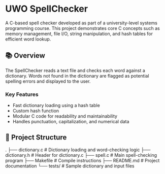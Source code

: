 # UWO SpellChecker

A C-based spell checker developed as part of a university-level systems programming course. This project demonstrates core C concepts such as memory management, file I/O, string manipulation, and hash tables for efficient word lookup.

## 📚 Overview

The SpellChecker reads a text file and checks each word against a dictionary. Words not found in the dictionary are flagged as potential spelling errors and displayed to the user.

### Key Features
- Fast dictionary loading using a hash table
- Custom hash function
- Modular C code for readability and maintainability
- Handles punctuation, capitalization, and numerical data

## 📁 Project Structure

.
├── dictionary.c # Dictionary loading and word-checking logic
├── dictionary.h # Header for dictionary.c
├── spell.c # Main spell-checking program
├── Makefile # Compile instructions
├── README.md # Project documentation
└── tests/ # Sample dictionary and input files
